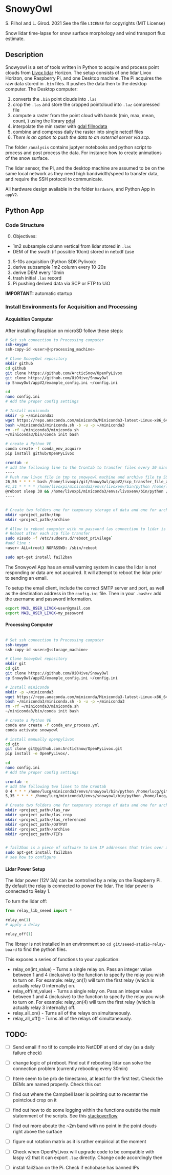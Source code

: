 # SnowyOwl
S. Filhol and L.  Girod. 2021
See the file `LICENSE` for copyrights (MIT License)

Snow lidar time-lapse for snow surface morphology and wind transport flux estimate.

## Description
Snowyowl is a set of tools written in Python to acquire and process point clouds from [Livox lidar](https://www.livoxtech.com/horizon) Horizon. The setup consists of one lidar Livox Horizon, one Raspberry Pi, and one Desktop machine. The Pi acquires the raw data stored in `.bin` files. It pushes the data then to the desktop computer. The Desktop computer:
1. converts the `.bin` point clouds into `.las`
2. crop the `.las` and store the cropped pointcloud into `.laz` compressed file
3. compute a raster from the point cloud with bands (min, max, mean, count, ) using the library [pdal](https://pdal.io)
4. interpolate the min raster with [gdal fillnodata](https://gdal.org/programs/gdal_fillnodata.html)
5. combine and compress daily the raster into single netcdf files
6. *There is an option to push the data to an external server via scp.*

The folder `/analysis` contains juptyer notebooks and python script to process and post process the data. For instance how to create animations of the snow surface.

The lidar sensor, the Pi, and the desktop machine are assumed to be on the same local network as they need high bandwidth/speed to transfer data, and require the SSH protocol to communicate.

All hardware design available in the folder `hardware`, and Python App in `appV2`.


## Python App

### Code Structure

0. Objectives:
  - 1m2 subsample column vertical from lidar stored in `.las`
  - DEM of the swath (if possible 10cm) stored in netcdf (use
1. 5-10s acquisition (Python SDK Pylivox):
2. derive subsample 1m2 column every 10-20s
3. derive DEM every 10min
4. trash initial `.las` record
5. Pi pushing derived data via SCP or FTP to UiO

**IMPORTANT:** automatic startup

### Install Environments for Acquisition and Processing

#### Acquisition Computer
After installing Raspbian on microSD follow these steps:
```sh
# Set ssh connection to Processing computer
ssh-keygen
ssh-copy-id <user>@<processing_machine>

# Clone SnowyOwl repository
mkdir github
cd github
git clone https://github.com/ArcticSnow/OpenPyLivox
git clone https://github.com/UiOHive/SnowyOwl
cp SnowyOwl/appV2/example_config.ini ~/config.ini

cd
nano config.ini
# Add the proper config settings

# Install miniconda
mkdir -p ~/miniconda3
wget https://repo.anaconda.com/miniconda/Miniconda3-latest-Linux-x86_64.sh -O ~/miniconda3/miniconda.sh
bash ~/miniconda3/miniconda.sh -b -u -p ~/miniconda3
rm -rf ~/miniconda3/miniconda.sh
~/miniconda3/bin/conda init bash

# create a Python VE
conda create -f conda_env_acquire
pip install github/OpenPyLivox

crontab -e
# add the following line to the Crontab to transfer files every 30 minutes:
----
# Push raw livox file in tmp to snowyowl machine and archive file to SSD
26,56 * * * * bash /home/livoxpi/git/SnowyOwl/appV2/scp_transfer_file_acq2proc.sh
#1,31 * * * * /home/livoxpi/miniconda3/envs/livoxenv/bin/python /home/livoxpi/git/SnowyOwl/appV2/acquisition.py -cf /home/livoxpi/config.ini
@reboot sleep 30 && /home/livoxpi/miniconda3/envs/livoxenv/bin/python /home/livoxpi/git/SnowyOwl/appV2/acquisition.py -cf /home/livoxpi/config.ini
----


# Create two folders one for temporary storage of data and one for archiving
mkdir <project_path>/tmp
mkdir <project_path>/archive

# Allow to reboot computer with no password (as connection to lidar is unstable after couple hours)
# Reboot after each scp file transfer
sudo visudo -f /etc/sudoers.d/reboot_privilege`
#add line : 
<user> ALL=(root) NOPASSWD: /sbin/reboot

sudo apt-get install fail2ban
```

The Snowyowl App has an email warning system in case the lidar is not responding or data are not acquired. 
It will attempt to reboot the lidar prior to sending an email.

To setup the email client, include the correct SMTP server and port, as well as the destination address in the
`config.ini` file. Then in your `.bashrc` add the username and password information.

```sh
export MAIL_USER_LIVOX=user@gmail.com
export MAIL_USER_LIVOX=my_password
```

#### Processing Computer
```sh

# Set ssh connection to Processing computer
ssh-keygen
ssh-copy-id <user>@<storage_machine>

# Clone SnowyOwl repository
mkdir git
cd git
git clone https://github.com/UiOHive/SnowyOwl
cp SnowyOwl/appV2/example_config.ini ~/config.ini

# Install miniconda
mkdir -p ~/miniconda3
wget https://repo.anaconda.com/miniconda/Miniconda3-latest-Linux-x86_64.sh -O ~/miniconda3/miniconda.sh
bash ~/miniconda3/miniconda.sh -b -u -p ~/miniconda3
rm -rf ~/miniconda3/miniconda.sh
~/miniconda3/bin/conda init bash

# create a Python VE
conda env create -f conda_env_process.yml
conda activate snowyowl

# install manually openpylivox
cd git
git clone git@github.com:ArcticSnow/OpenPyLivox.git
pip install -e OpenPyLivox/.

cd
nano config.ini
# Add the proper config settings

crontab -e
# add the following two lines to the Crontab
0 4 * * * /home/lucg/miniconda3/envs/snowyowl/bin/python /home/lucg/git/SnowyOwl/appV2/geotiff2netcdf.py -cf /home/lucg/config.ini
5,35 * * * * /home/lucg/miniconda3/envs/snowyowl/bin/python /home/lucg/git/SnowyOwl/appV2/process_pcl.py -cf /home/lucg/config.ini

# Create two folders one for temporary storage of data and one for archiving
mkdir <project_path>/las_raw
mkdir <project_path>/las_crop
mkdir <project_path>/las_referenced
mkdir <project_path>/OUTPUT
mkdir <project_path>/archive
mkdir <project_path>/TIFs


# fail2ban is a piece of software to ban IP addresses that tries over and over to ping open ports (for instance port 22 open here)
sudo apt-get install fail2ban
# see how to configure
```

#### Lidar Power Setup
The lidar power (12V 3A) can be controlled by a relay on the Raspberry Pi. By default the relay is connected to power the lidar. The lidar power is connected to Relay 1.

To turn the lidar off:
```python
from relay_lib_seeed import *

relay_on(1)
# apply a delay

relay_off(1)

```

The librayr is not installed in an environment so `cd git/seeed-studio-relay-board` to find the python files.

This exposes a series of functions to your application:
-   relay_on(int_value) - Turns a single relay on. Pass an integer value between 1 and 4 (inclusive) to the function to specify the relay you wish to turn on. For example: relay_on(1) will turn the first relay (which is actually relay 0 internally) on.
-   relay_off(int_value) - Turns a single relay on. Pass an integer value between 1 and 4 (inclusive) to the function to specify the relay you wish to turn on. For example: relay_on(4) will turn the first relay (which is actually relay 3 internally) off.
-   relay_all_on() - Turns all of the relays on simultaneously.
-   relay_all_off() - Turns all of the relays off simultaneously.



## TODO:
- [ ] Send email if no tif to compile into NetCDF at end of day (as a daily failure check)
- [ ] change logic of pi reboot. Find out if rebooting lidar can solve the connection problem (currently rebooting every 30min)
- [ ] htere seem to be prb de timestamo, at least for the first test. Check the DEMs are named properly. Check this out
- [ ] find out where the Campbell laser is pointing out to recenter the pointcloud crop on it
- [ ] find out how to do some logging within the functions outside the main statemment of the scripts. See this [stackoverflow](https://stackoverflow.com/questions/5974273/python-avoid-passing-logger-reference-between-functions#5974391)
- [ ] find out more aboute the ~2m band with no point in the point clouds right above the surface
- [ ] figure out rotation matrix as it is rather empirical at the moment
- [ ] Check when OpenPyLivox will upgrade code to be compatible with laspy v2 that it can export `.laz` directly. Change code accordingly then
- [ ] install fail2ban on the Pi. Check if echobase has banned IPs


    
